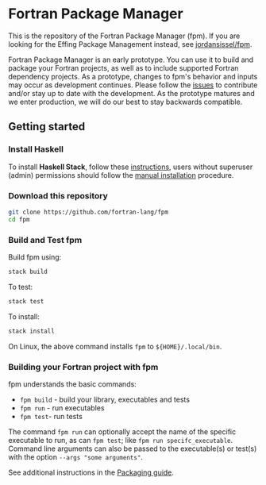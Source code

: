 # Fortran Package Manager

This is the repository of the Fortran Package Manager (fpm).
If you are looking for the Effing Package Management instead, see
[jordansissel/fpm](https://github.com/jordansissel/fpm).

Fortran Package Manager is an early prototype.
You can use it to build and package your Fortran projects, as
well as to include supported Fortran dependency projects.
As a prototype, changes to fpm's behavior and inputs may occur as development continues.
Please follow the [issues](https://github.com/fortran-lang/fpm/issues)
to contribute and/or stay up to date with the development.
As the prototype matures and we enter production, we will do our best to stay backwards compatible.

## Getting started

### Install Haskell

To install **Haskell Stack**, follow these [instructions](https://docs.haskellstack.org/en/stable/install_and_upgrade/),
users without superuser (admin) permissions should follow the [manual installation](https://docs.haskellstack.org/en/stable/install_and_upgrade/#manual-download_2) procedure.

### Download this repository

```bash
git clone https://github.com/fortran-lang/fpm
cd fpm
```

### Build and Test fpm

Build fpm using:
```bash
stack build
```
To test:
```bash
stack test
```
To install:
```bash
stack install
```

On Linux, the above command installs `fpm` to `${HOME}/.local/bin`.

### Building your Fortran project with fpm

fpm understands the basic commands:

* `fpm build` - build your library, executables and tests
* `fpm run` - run executables
* `fpm test`- run tests

The command `fpm run` can optionally accept the name of the specific executable
to run, as can `fpm test`; like `fpm run specifc_executable`. Command line
arguments can also be passed to the executable(s) or test(s) with the option
`--args "some arguments"`.

See additional instructions in the [Packaging guide](PACKAGING.md).
